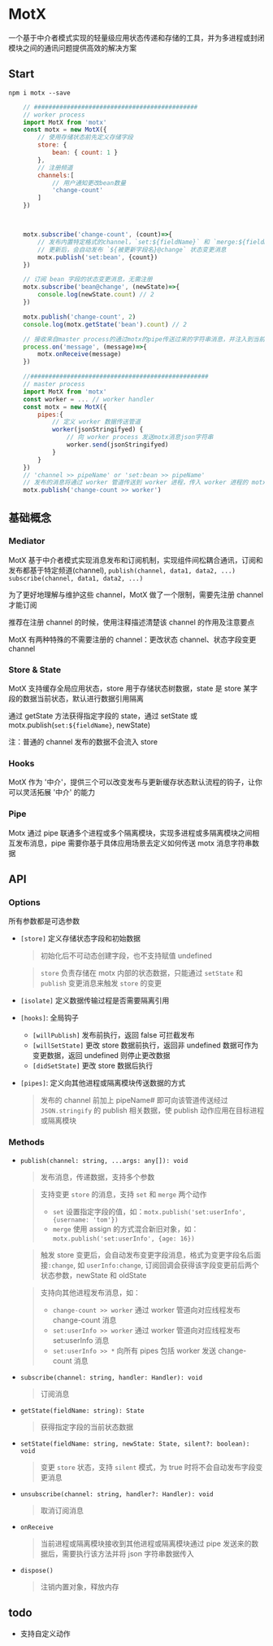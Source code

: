 # MotX

一个基于中介者模式实现的轻量级应用状态传递和存储的工具，并为多进程或封闭模块之间的通讯问题提供高效的解决方案

## Start

`npm i motx --save`

```javascript
    // #############################################
    // worker process
    import MotX from 'motx'
    const motx = new MotX({
        // 使用存储状态前先定义存储字段
        store: {
            bean: { count: 1 }
        },
        // 注册频道
        channels:[
            // 用户通知更改bean数量
            'change-count'
        ]
    })



    motx.subscribe('change-count', (count)=>{
        // 发布内置特定格式的channel，`set:${fieldName}` 和 `merge:${fieldName}`，可更新store状态
        // 更新后，会自动发布 `${被更新字段名}@change` 状态变更消息
        motx.publish('set:bean', {count})
    })

    // 订阅 bean 字段的状态变更消息，无需注册
    motx.subscribe('bean@change', (newState)=>{
        console.log(newState.count) // 2
    })

    motx.publish('change-count', 2)
    console.log(motx.getState('bean').count) // 2

    // 接收来自master process的通过motx的pipe传送过来的字符串消息，并注入到当前motx对象，当前motx将会发布相应消息
    process.on('message', (message)=>{
        motx.onReceive(message)
    })

    //#################################################
    // master process
    import MotX from 'motx'
    const worker = ... // worker handler
    const motx = new MotX({
        pipes:{
            // 定义 worker 数据传送管道
            worker(jsonStringifyed) {
                // 向 worker process 发送motx消息json字符串
                worker.send(jsonStringifyed)
            }
        }
    })
    // 'channel >> pipeName' or 'set:bean >> pipeName'
    // 发布的消息将通过 worker 管道传送到 worker 进程，传入 worker 进程的 motx.onRecieve 触发发布消息
    motx.publish('change-count >> worker')

```

## 基础概念

### Mediator

MotX 基于中介者模式实现消息发布和订阅机制，实现组件间松耦合通讯，订阅和发布都基于特定频道(channel), `publish(channel, data1, data2, ...)` `subscribe(channel, data1, data2, ...)`

为了更好地理解与维护这些 channel，MotX 做了一个限制，需要先注册 channel 才能订阅

推荐在注册 channel 的时候，使用注释描述清楚该 channel 的作用及注意要点

MotX 有两种特殊的不需要注册的 channel：更改状态 channel、状态字段变更 channel

### Store & State

MotX 支持缓存全局应用状态，store 用于存储状态树数据，state 是 store 某字段的数据当前状态，默认进行数据引用隔离

通过 getState 方法获得指定字段的 state，通过 setState 或 motx.publish(`set:${fieldName}`, newState)

注：普通的 channel 发布的数据不会流入 store

### Hooks

MotX 作为 '中介'，提供三个可以改变发布与更新缓存状态默认流程的钩子，让你可以灵活拓展 '中介' 的能力

### Pipe

Motx 通过 pipe 联通多个进程或多个隔离模块，实现多进程或多隔离模块之间相互发布消息，pipe 需要你基于具体应用场景去定义如何传送 motx 消息字符串数据

## API

### Options

所有参数都是可选参数

-   `[store]` 定义存储状态字段和初始数据

    > 初始化后不可动态创建字段，也不支持赋值 undefined

    > `store` 负责存储在 motx 内部的状态数据，只能通过 `setState` 和 `publish` 变更消息来触发 `store` 的变更

-   `[isolate]` 定义数据传输过程是否需要隔离引用
-   `[hooks]`: 全局钩子
    -   `[willPublish]` 发布前执行，返回 false 可拦截发布
    -   `[willSetState]` 更改 store 数据前执行，返回非 undefined 数据可作为变更数据，返回 undefined 则停止更改数据
    -   `[didSetState]` 更改 store 数据后执行
-   `[pipes]`: 定义向其他进程或隔离模块传送数据的方式
    > 发布的 channel 前加上 pipeName# 即可向该管道传送经过`JSON.stringify` 的 publish 相关数据，使 publish 动作应用在目标进程或隔离模块

### Methods

-   `publish(channel: string, ...args: any[]): void`

    > 发布消息，传递数据，支持多个参数

    > 支持变更 `store` 的消息，支持 `set` 和 `merge` 两个动作
    >
    > -   `set` 设置指定字段的值，如：`motx.publish('set:userInfo', {username: 'tom'})`
    > -   `merge` 使用 assign 的方式混合新旧对象，如：`motx.publish('set:userInfo', {age: 16})`

    > 触发 store 变更后，会自动发布变更字段消息，格式为变更字段名后面接`:change`, 如 `userInfo:change`, 订阅回调会获得该字段变更前后两个状态参数，newState 和 oldState

    > 支持向其他进程发布消息，如：
    >
    > -   `change-count >> worker` 通过 worker 管道向对应线程发布 change-count 消息
    > -   `set:userInfo >> worker` 通过 worker 管道向对应线程发布 set:userInfo 消息
    > -   `set:userInfo >> *` 向所有 pipes 包括 worker 发送 change-count 消息

-   `subscribe(channel: string, handler: Handler): void`
    > 订阅消息
-   `getState(fieldName: string): State`
    > 获得指定字段的当前状态数据
-   `setState(fieldName: string, newState: State, silent?: boolean): void`
    > 变更 `store` 状态，支持 `silent` 模式，为 true 时将不会自动发布字段变更消息
-   `unsubscribe(channel: string, handler?: Handler): void`
    > 取消订阅消息
-   `onReceive`
    > 当前进程或隔离模块接收到其他进程或隔离模块通过 pipe 发送来的数据后，需要执行该方法并将 json 字符串数据传入
-   `dispose()`
    > 注销内置对象，释放内存

## todo

-   支持自定义动作
